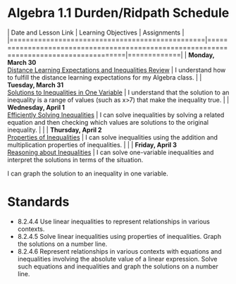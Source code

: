 # Algebra 1.1 Durden/Ridpath Schedule

| Date and Lesson Link                     | Learning Objectives                                                                    | Assignments |
|================================================|========================================================================================|=============|
| **Monday, March 30**<br/>[Distance Learning Expectations and Inequalities Review] | I understand how to fulfill the distance learning expectations for my Algebra class. | 
| **Tuesday, March 31**<br/>    [Solutions to Inequalities in One Variable] | I understand that the solution to an inequality is a range of values (such as x>7) that make the inequality true. | 
| **Wednesday, April 1**<br/>    [Efficiently Solving Inequalities] | I can solve inequalities by solving a related equation and then checking which values are solutions to the original inequality. | |
| **Thursday, April 2**<br/>    [Properties of Inequalities] | I can solve inequalities using the addition and multiplication properties of inequalities. | |
| **Friday, April 3**<br/>    [Reasoning about Inequalities]     | I can solve one-variable inequalities and interpret the solutions in terms of the situation.

I can graph the solution to an inequality in one variable.

# Standards
 * 8.2.4.4 Use linear inequalities to represent relationships in various contexts.
 * 8.2.4.5 Solve linear inequalities using properties of inequalities. Graph the solutions on a number line.
 * 8.2.4.6 Represent relationships in various contexts with equations and inequalities involving the absolute value of a linear expression. Solve such equations and inequalities and graph the solutions on a number line.

[Distance Learning Expectations and Inequalities Review]: ../slides/#DistanceLearningExpectationsAndInequalitiesReview?update
[Efficiently Solving Inequalities]: ../slides/#EfficientlySolvingInequalities
[Solutions to Inequalities in One Variable]: ../slides/#SolutionsToInequalitiesInOneVariable
[Properties of Inequalities]: ../slides/#PropertiesOfInequalities
[Reasoning about Inequalities]: ../slides/#ReasoningAboutInequalities

<!--
# Illustrative links
 * [Efficiently Solving Inequalities Khan Academy Practice](https://www.khanacademy.org/math/7th-grade-illustrative-math/unit-6-expressions-equations-and-inequalities/lesson-15-efficiently-solving-inequalities/e/one_step_inequalities?modal=1)
 * [Solutions to Inequalities in One Variable](https://im.kendallhunt.com/HS/teachers/1/2/19/preparation.html)
 * [Critique reasoning about inequalities](https://tasks.illustrativemathematics.org/content-standards/tasks/807)

# Enrichment
 * [Modeling with Inequalities](https://curriculum.illustrativemathematics.org/MS/teachers/2/6/17/index.html)
-->
